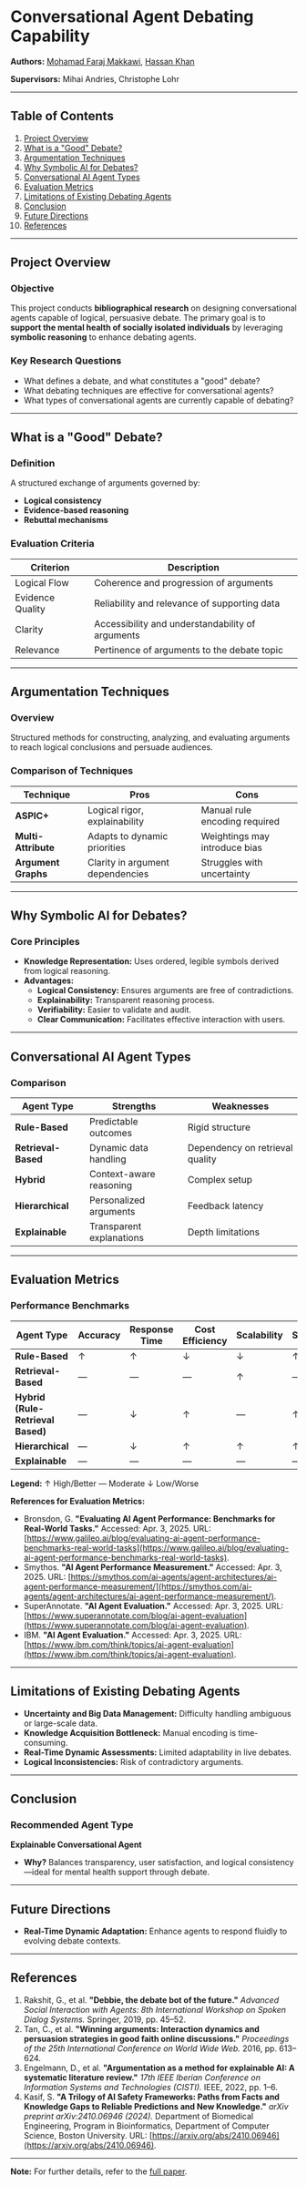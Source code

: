 # Conversational Agent Debating Capability

**Authors:** [Mohamad Faraj Makkawi](https://www.linkedin.com/in/momakkawi/), [Hassan Khan](https://www.linkedin.com/in/hassan-khan-37912b280/)

**Supervisors:** Mihai Andries, Christophe Lohr

---

## Table of Contents
1. [Project Overview](#project-overview)
2. [What is a "Good" Debate?](#what-is-a-good-debate)
3. [Argumentation Techniques](#argumentation-techniques)
4. [Why Symbolic AI for Debates?](#why-symbolic-ai-for-debates)
5. [Conversational AI Agent Types](#conversational-ai-agent-types)
6. [Evaluation Metrics](#evaluation-metrics)
7. [Limitations of Existing Debating Agents](#limitations-of-existing-debating-agents)
8. [Conclusion](#conclusion)
9. [Future Directions](#future-directions)
10. [References](#references)

---

## Project Overview

### Objective
This project conducts **bibliographical research** on designing conversational agents capable of logical, persuasive debate. The primary goal is to **support the mental health of socially isolated individuals** by leveraging **symbolic reasoning** to enhance debating agents.

### Key Research Questions
- What defines a debate, and what constitutes a "good" debate?
- What debating techniques are effective for conversational agents?
- What types of conversational agents are currently capable of debating?

---

## What is a "Good" Debate?

### Definition
A structured exchange of arguments governed by:
- **Logical consistency**
- **Evidence-based reasoning**
- **Rebuttal mechanisms**

### Evaluation Criteria
| Criterion       | Description                                                                 |
|-----------------|-----------------------------------------------------------------------------|
| Logical Flow    | Coherence and progression of arguments                                     |
| Evidence Quality| Reliability and relevance of supporting data                                |
| Clarity         | Accessibility and understandability of arguments                           |
| Relevance       | Pertinence of arguments to the debate topic                                 |

---

## Argumentation Techniques

### Overview
Structured methods for constructing, analyzing, and evaluating arguments to reach logical conclusions and persuade audiences.

### Comparison of Techniques

<custom-element data-json="%7B%22type%22%3A%22table-metadata%22%2C%22attributes%22%3A%7B%22title%22%3A%22Argumentation%20Techniques%20Comparison%22%7D%7D" />

| Technique                | Pros                                      | Cons                                      |
|--------------------------|-------------------------------------------|-------------------------------------------|
| **ASPIC+**               | Logical rigor, explainability             | Manual rule encoding required             |
| **Multi-Attribute**      | Adapts to dynamic priorities              | Weightings may introduce bias             |
| **Argument Graphs**      | Clarity in argument dependencies          | Struggles with uncertainty                |

---

## Why Symbolic AI for Debates?

### Core Principles
- **Knowledge Representation:** Uses ordered, legible symbols derived from logical reasoning.
- **Advantages:**
  - **Logical Consistency:** Ensures arguments are free of contradictions.
  - **Explainability:** Transparent reasoning process.
  - **Verifiability:** Easier to validate and audit.
  - **Clear Communication:** Facilitates effective interaction with users.

---

## Conversational AI Agent Types

### Comparison

<custom-element data-json="%7B%22type%22%3A%22table-metadata%22%2C%22attributes%22%3A%7B%22title%22%3A%22Agent%20Types%20Comparison%22%7D%7D" />

| Agent Type               | Strengths                          | Weaknesses                        |
|--------------------------|------------------------------------|-----------------------------------|
| **Rule-Based**           | Predictable outcomes              | Rigid structure                   |
| **Retrieval-Based**      | Dynamic data handling             | Dependency on retrieval quality   |
| **Hybrid**               | Context-aware reasoning           | Complex setup                     |
| **Hierarchical**         | Personalized arguments            | Feedback latency                  |
| **Explainable**          | Transparent explanations          | Depth limitations                 |

---

## Evaluation Metrics

### Performance Benchmarks

<custom-element data-json="%7B%22type%22%3A%22table-metadata%22%2C%22attributes%22%3A%7B%22title%22%3A%22Evaluation%20Metrics%22%7D%7D" />

| Agent Type               | Accuracy | Response Time | Cost Efficiency | Scalability | Stability | User Satisfaction |
|--------------------------|----------|---------------|-----------------|-------------|-----------|-------------------|
| **Rule-Based**           | ↑        | ↑             | ↓               | ↓           | ↑         | ↓                 |
| **Retrieval-Based**      | —        | —             | —               | ↑           | —         | —                 |
| **Hybrid (Rule-Retrieval Based)** | —  | ↓             | ↑               | —           | ↑         | ↑                 |
| **Hierarchical**         | —        | ↓             | ↑               | ↑           | ↑         | —                 |
| **Explainable**          | —        | —             | —               | —           | —         | ↑                 |

**Legend:**
↑ High/Better
— Moderate
↓ Low/Worse

**References for Evaluation Metrics:**
- Bronsdon, G. **"Evaluating AI Agent Performance: Benchmarks for Real-World Tasks."** Accessed: Apr. 3, 2025. URL: [https://www.galileo.ai/blog/evaluating-ai-agent-performance-benchmarks-real-world-tasks](https://www.galileo.ai/blog/evaluating-ai-agent-performance-benchmarks-real-world-tasks).
- Smythos. **"AI Agent Performance Measurement."** Accessed: Apr. 3, 2025. URL: [https://smythos.com/ai-agents/agent-architectures/ai-agent-performance-measurement/](https://smythos.com/ai-agents/agent-architectures/ai-agent-performance-measurement/).
- SuperAnnotate. **"AI Agent Evaluation."** Accessed: Apr. 3, 2025. URL: [https://www.superannotate.com/blog/ai-agent-evaluation](https://www.superannotate.com/blog/ai-agent-evaluation).
- IBM. **"AI Agent Evaluation."** Accessed: Apr. 3, 2025. URL: [https://www.ibm.com/think/topics/ai-agent-evaluation](https://www.ibm.com/think/topics/ai-agent-evaluation).

---

## Limitations of Existing Debating Agents
- **Uncertainty and Big Data Management:** Difficulty handling ambiguous or large-scale data.
- **Knowledge Acquisition Bottleneck:** Manual encoding is time-consuming.
- **Real-Time Dynamic Assessments:** Limited adaptability in live debates.
- **Logical Inconsistencies:** Risk of contradictory arguments.

---

## Conclusion
### Recommended Agent Type
**Explainable Conversational Agent**
- **Why?** Balances transparency, user satisfaction, and logical consistency—ideal for mental health support through debate.

---

## Future Directions
- **Real-Time Dynamic Adaptation:** Enhance agents to respond fluidly to evolving debate contexts.

---

## References
1. Rakshit, G., et al. **"Debbie, the debate bot of the future."** *Advanced Social Interaction with Agents: 8th International Workshop on Spoken Dialog Systems.* Springer, 2019, pp. 45–52.
2. Tan, C., et al. **"Winning arguments: Interaction dynamics and persuasion strategies in good faith online discussions."** *Proceedings of the 25th International Conference on World Wide Web.* 2016, pp. 613–624.
3. Engelmann, D., et al. **"Argumentation as a method for explainable AI: A systematic literature review."** *17th IEEE Iberian Conference on Information Systems and Technologies (CISTI).* IEEE, 2022, pp. 1–6.
4. Kasif, S. **"A Trilogy of AI Safety Frameworks: Paths from Facts and Knowledge Gaps to Reliable Predictions and New Knowledge."** *arXiv preprint arXiv:2410.06946 (2024).* Department of Biomedical Engineering, Program in Bioinformatics, Department of Computer Science, Boston University. URL: [https://arxiv.org/abs/2410.06946](https://arxiv.org/abs/2410.06946).

---
**Note:** For further details, refer to the [full paper](https://github.com/MoMakkawi/Conversational-Agent-Debating-Capability/blob/main/Bibliographical%20Project/Conversational%20Agent%20Debating%20Capability.pdf).
